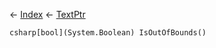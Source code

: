 ← [Index](Api-Index) ← [TextPtr](VRage.Game.ModAPI.Ingame.Utilities.TextPtr)

```csharp[bool](System.Boolean) IsOutOfBounds()```